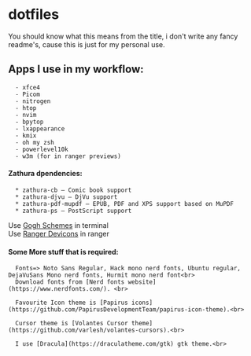# dotfiles
You should know what this means from the title, i don't write any fancy readme's, cause this is just for my personal use.  

## Apps I use in my workflow: 
      - xfce4
      - Picom
      - nitrogen
      - htop
      - nvim
      - bpytop
      - lxappearance
      - kmix
      - oh my zsh
      - powerlevel10k
      - w3m (for in ranger previews)

#### Zathura dpendencies:
      * zathura-cb — Comic book support
      * zathura-djvu — DjVu support
      * zathura-pdf-mupdf — EPUB, PDF and XPS support based on MuPDF
      * zathura-ps — PostScript support

Use [Gogh Schemes](https://mayccoll.github.io/Gogh/) in terminal<br>
Use [Ranger Devicons](https://github.com/alexanderjeurissen/ranger_devicons) in ranger<br>

#### Some More stuff that is required:
      Fonts=> Noto Sans Regular, Hack mono nerd fonts, Ubuntu regular, DejaVuSans Mono nerd fonts, Hurmit mono nerd font<br>
      Download fonts from [Nerd fonts website](https://www.nerdfonts.com/). <br>
      
      Favourite Icon theme is [Papirus icons](https://github.com/PapirusDevelopmentTeam/papirus-icon-theme).<br>
      
      Cursor theme is [Volantes Cursor theme](https://github.com/varlesh/volantes-cursors).<br>
      
      I use [Dracula](https://draculatheme.com/gtk) gtk theme.<br>
